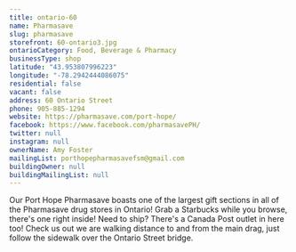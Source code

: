 ```yaml
---
title: ontario-60
name: Pharmasave
slug: pharmasave
storefront: 60-ontario3.jpg
ontarioCategory: Food, Beverage & Pharmacy
businessType: shop
latitude: "43.953807996223"
longitude: "-78.2942444086075"
residential: false
vacant: false
address: 60 Ontario Street
phone: 905-885-1294
website: https://pharmasave.com/port-hope/
facebook: https://www.facebook.com/pharmasavePH/
twitter: null
instagram: null
ownerName: Amy Foster
mailingList: porthopepharmasavefsm@gmail.com
buildingOwner: null
buildingMailingList: null
---
```

Our Port Hope Pharmasave boasts one of the largest gift sections in all of the Pharmasave drug stores in Ontario! Grab a Starbucks while you browse, there's one right inside! Need to ship? There's a Canada Post outlet in here too! Check us out we are walking distance to and from the main drag, just follow the sidewalk over the Ontario Street bridge.
